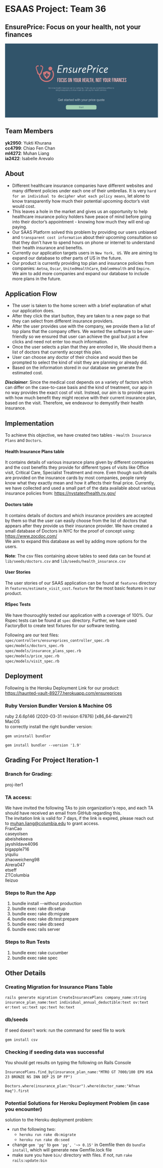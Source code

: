 # ESAAS Project: Team 36
## EnsurePrice: Focus on your health, not your finances
![](app/assets/images/front_page.jpg)

## Team Members
**yk2950**: Yukti Khurana  <br>
**cc4799**: Chiao Fen Chan  <br>
**ml4272**: Muhan Liang <br>
**ia2422**: Isabelle Arevalo  <br>

## About
 - Different healthcare insurance companies have different websites and many different policies under each one of their umbrellas. It is very `hard for an individual to decipher what each policy means`, let alone to know transparently how much their potential upcoming doctor’s visit would cost. 
 - This leaves a hole in the market and gives us an opportunity to help healthcare insurance policy holders have peace of mind before going into their doctor’s appointment - knowing how much they will end up paying. 
 - Our SAAS Platform solved this problem by providing our users unbiased and `transparent cost information` about their upcoming consultation so that they don't have to spend hours on phone or internet to understand their health insurance and benefits. 
 - Currently our application targets users in `New York, US`. We are aiming to expand our database to other parts of US in the future.
 - Our product is currently providing top plan and insurance policies from companies: `Aetna`, `Oscar`, `UnitedHealthCare`, `EmblemHealth` and `Empire`. We aim to add more companies and expand our database to include more plans in the future.
 
 ## Application Flow
 - The user is taken to the home screen with a brief explanation of what our application does.
 - After they click the start button, they are taken to a new page so that they can select from different insurance providers.
 - After the user provides use with the company, we provide them a list of top plans that the company offers. We wanted the software to be user-friendly so we ensured that user can achieve the goal but just a few clicks and need not enter too much information.
 - Once the user selects a plan that they are enrolled in, We should them a list of doctors that currently accept this plan.
 - User can choose any doctor of their choice and would then be prompted to select the kind of visit they are planning or already did. 
 - Based on the information stored in our database we generate the estimated cost. 
 
 ***Disclaimer***: Since the medical cost depends on a variety of factors which can differ on the case-to-case basis and the kind of treatment, our app in no way provides the exact cost of visit. Instead, our aim is to provide users with how much benefit they might receive with their current insurance plan, based on the visit. Therefore, we endeavour to demystify their health insurance. 

## Implementation
To achieve this objective, we have created two tables - `Health Insurance Plans` and `Doctors`. 
#### Health Insurance Plans table 
   It contains details of various insurance plans given by different companies and the cost benefits they provide for different types of visits like Office visit, Critical Care, Specialist Treatment and more. Even though such details are provided on the insurance cards by most companies, people rarely know what they exactly mean and how it affects their final price. 
   Currently, we have collected and used a small part of the data available about various insurance policies from: https://nystateofhealth.ny.gov/
   
#### Doctors table 
   It contains details of doctors and which insurance providers are accepted by them so that the user can easily choose from the list of doctors that appears after they provide us their insurance provider. 
   We have created a small database of Doctors in NYC for the proof of concept using: https://www.zocdoc.com/ <br>
   We aim to expand this database as well by adding more options for the users. 
   
 **Note**: The csv files containing above tables to seed data can be found at `lib/seeds/doctors.csv` and `lib/seeds/health_insurance.csv`

#### User Stories
   The user stories of our SAAS application can be found at `features` directory in `features/estimate_visit_cost.feature` for the most basic features in our product.

#### RSpec Tests
   We have thouroughly tested our application with a coverage of 100%. Our Rspec tests can be found at `spec` directory. Further, we have used FactoryBot to create test fixtures for our software testing. <br>
   
   Following are our test files: <br>
    `spec/controllers/ensureprices_controller_spec.rb` <br>
    `spec/models/doctors_spec.rb` <br>
    `spec/models/insurance_plans_spec.rb` <br>
    `spec/models/price_spec.rb` <br>
    `spec/models/visit_spec.rb` <br>
    
## Deployment
Following is the Heroku Deployment Link for our product: <br>
https://haunted-vault-89277.herokuapp.com/ensureprices

   ### Ruby Version Bundler Version & Machine OS
   ruby 2.6.6p146 (2020-03-31 revision 67876) [x86_64-darwin21] <br>
   MacOS <br>
   to correctly install the right bundler version: <br>
   ```
   gem uninstall bundler
   ```
   ```
   gem install bundler --version '1.9'
   ```

## Grading For Project Iteration-1
### Branch for Grading: 
proj-iter1

### TA access:
We have invited the following TAs to join organization's repo, and each TA should have received an email from GitHub regarding this. <br>
The invitation link is valid for 7 days, if the link is expired, please reach out to muhan.liang@columbia.edu to grant access. <br>
FranCao <br>
caseyolsen <br>
abeishekeeva <br>
jayshildave4096 <br>
bigapple716 <br>
yiquliu <br>
zhaoweicheng98 <br>
Airera047 <br>
etseff <br>
ZTColumbia <br>
lleizuo <br>

### Steps to Run the App
1. bundle install --without production
2. bundle exec rake db:setup
3. bundle exec rake db:migrate
4. bundle exec rake db:test:prepare
5. bundle exec rake db:seed
6. bundle exec rails server 

### Steps to Run Tests
1. bundle exec rake cucumber
2. bundle exec rake spec

## Other Details 
### Creating Migration for Insurance Plans Table
```
rails generate migration CreateInsurancePlans company_name:string insurance_plan_name:text individual_annual_deductible:text ov:text er:text uc:text spc:text ho:text
```

### db/seeds

If seed doesn't work: run the command for seed file to work
```
gem install csv
```

### Checking if seeding data was successful
You should get results on typing the following on Rails Console
```
InsurancePlans.find_by(insurance_plan_name:"MTRO GT 7000/100 EPO HSA 23 BRONZE NS INN DEP 25 DP FP")
```
```
Doctors.where(insurance_plan:"Oscar").where(doctor_name:"Afnan Haq").first
```

### Potential Solutions for Heroku Deployment Problem (in case you encounter)
solution to the Heroku deployment problem:
* run the following two:
    * `heroku run rake db:migrate`
    * `heroku run rake db:seed`
* change `gem 'pg'` to `gem 'pg', '~> 0.15'` in Gemfile then do `bundle install`, which will generate new Gemfile.lock file
* make sure you have `bin/` directory with files. if not, run `rake rails:update:bin`

